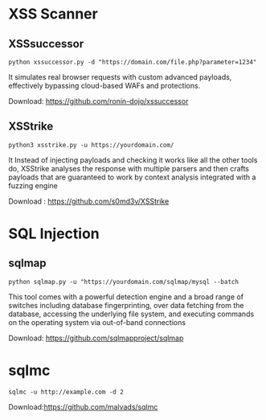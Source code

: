 # XSS Scanner
## XSSsuccessor 
```   
python xssuccessor.py -d "https://domain.com/file.php?parameter=1234"

```
 It simulates real browser requests with custom advanced payloads, effectively bypassing cloud-based WAFs and protections.
 
Download: https://github.com/ronin-dojo/xssuccessor 

## XSStrike
```
python3 xsstrike.py -u https://yourdomain.com/
```
It Instead of injecting payloads and checking it works like all the other tools do, XSStrike analyses the response with multiple parsers and then crafts payloads that are guaranteed to work by context analysis integrated with a fuzzing engine 

Download : https://github.com/s0md3v/XSStrike

# SQL Injection
## sqlmap

```
python sqlmap.py -u "https://yourdomain.com/sqlmap/mysql --batch
```
This tool comes with a powerful detection engine and a broad range of switches including database fingerprinting, over data fetching from the database, accessing the underlying file system, and executing commands on the operating system via out-of-band connections

Download: https://github.com/sqlmapproject/sqlmap

# sqlmc
```
sqlmc -u http://example.com -d 2
```
Download:https://github.com/malvads/sqlmc 
